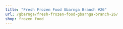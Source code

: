 ```yaml
---
title: "Fresh Frozen Food Gbarnga Branch #26"
url: /gbarnga/fresh-frozen-food-gbarnga-branch-26/
shop: frozen food
---
```

